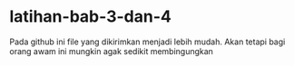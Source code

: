 # latihan-bab-3-dan-4
Pada github ini file yang dikirimkan menjadi lebih mudah. Akan tetapi bagi orang awam ini mungkin agak sedikit membingungkan

